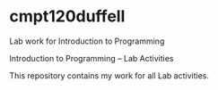 # cmpt120duffell
Lab work for Introduction to Programming

Introduction to Programming – Lab Activities

This repository contains my work for all Lab activities.
